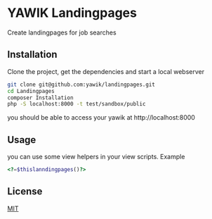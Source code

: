 # YAWIK Landingpages

Create landingpages for job searches

## Installation

Clone the project, get the dependencies and start a local webserver

```sh
git clone git@github.com:yawik/landingpages.git
cd Landingpages
composer Installation
php -S localhost:8000 -t test/sandbox/public
```

you should be able to access your yawik at http://localhost:8000

## Usage

you can use some view helpers in your view scripts. Example

```php
<?=$thislanndingpages()?>
```

## License

[MIT](./LICENSE)
